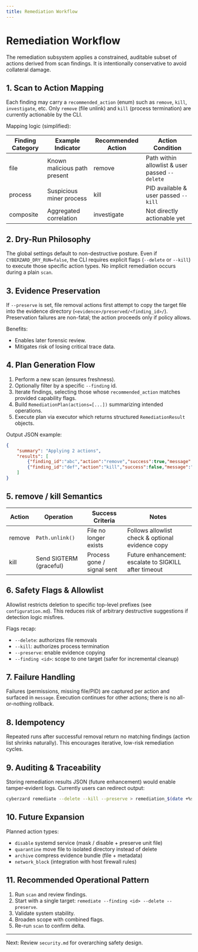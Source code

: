 ```yaml
---
title: Remediation Workflow
---
```

# Remediation Workflow

The remediation subsystem applies a constrained, auditable subset of actions derived from scan findings. It is intentionally conservative to avoid collateral damage.

## 1. Scan to Action Mapping

Each finding may carry a `recommended_action` (enum) such as `remove`, `kill`, `investigate`, etc. Only `remove` (file unlink) and `kill` (process termination) are currently actionable by the CLI.

Mapping logic (simplified):

| Finding Category | Example Indicator | Recommended Action | Action Condition |
|------------------|-------------------|--------------------|------------------|
| file | Known malicious path present | remove | Path within allowlist & user passed `--delete` |
| process | Suspicious miner process | kill | PID available & user passed `--kill` |
| composite | Aggregated correlation | investigate | Not directly actionable yet |

## 2. Dry-Run Philosophy

The global settings default to non-destructive posture. Even if `CYBERZARD_DRY_RUN=false`, the CLI requires explicit flags (`--delete` or `--kill`) to execute those specific action types. No implicit remediation occurs during a plain `scan`.

## 3. Evidence Preservation

If `--preserve` is set, file removal actions first attempt to copy the target file into the evidence directory (`<evidence>/preserved/<finding_id>/`). Preservation failures are non-fatal; the action proceeds only if policy allows.

Benefits:

- Enables later forensic review.
- Mitigates risk of losing critical trace data.

## 4. Plan Generation Flow

1. Perform a new scan (ensures freshness).
2. Optionally filter by a specific `--finding` id.
3. Iterate findings, selecting those whose `recommended_action` matches provided capability flags.
4. Build `RemediationPlan(actions=[...])` summarizing intended operations.
5. Execute plan via executor which returns structured `RemediationResult` objects.

Output JSON example:

```json
{
	"summary": "Applying 2 actions",
	"results": [
		{"finding_id":"abc","action":"remove","success":true,"message":"removed","changed":true},
		{"finding_id":"def","action":"kill","success":false,"message":"process not found","changed":false}
	]
}
```

## 5. remove / kill Semantics

| Action | Operation | Success Criteria | Notes |
|--------|-----------|------------------|-------|
| remove | `Path.unlink()` | File no longer exists | Follows allowlist check & optional evidence copy |
| kill | Send SIGTERM (graceful) | Process gone / signal sent | Future enhancement: escalate to SIGKILL after timeout |

## 6. Safety Flags & Allowlist

Allowlist restricts deletion to specific top-level prefixes (see `configuration.md`). This reduces risk of arbitrary destructive suggestions if detection logic misfires.

Flags recap:

- `--delete`: authorizes file removals
- `--kill`: authorizes process termination
- `--preserve`: enable evidence copying
- `--finding <id>`: scope to one target (safer for incremental cleanup)

## 7. Failure Handling

Failures (permissions, missing file/PID) are captured per action and surfaced in `message`. Execution continues for other actions; there is no all-or-nothing rollback.

## 8. Idempotency

Repeated runs after successful removal return no matching findings (action list shrinks naturally). This encourages iterative, low-risk remediation cycles.

## 9. Auditing & Traceability

Storing remediation results JSON (future enhancement) would enable tamper‑evident logs. Currently users can redirect output:

```bash
cyberzard remediate --delete --kill --preserve > remediation_$(date +%s).json
```

## 10. Future Expansion

Planned action types:

- `disable` systemd service (mask / disable + preserve unit file)
- `quarantine` move file to isolated directory instead of delete
- `archive` compress evidence bundle (file + metadata)
- `network_block` (integration with host firewall rules)

## 11. Recommended Operational Pattern

1. Run `scan` and review findings.
2. Start with a single target: `remediate --finding <id> --delete --preserve`.
3. Validate system stability.
4. Broaden scope with combined flags.
5. Re-run `scan` to confirm delta.

---

Next: Review `security.md` for overarching safety design.
